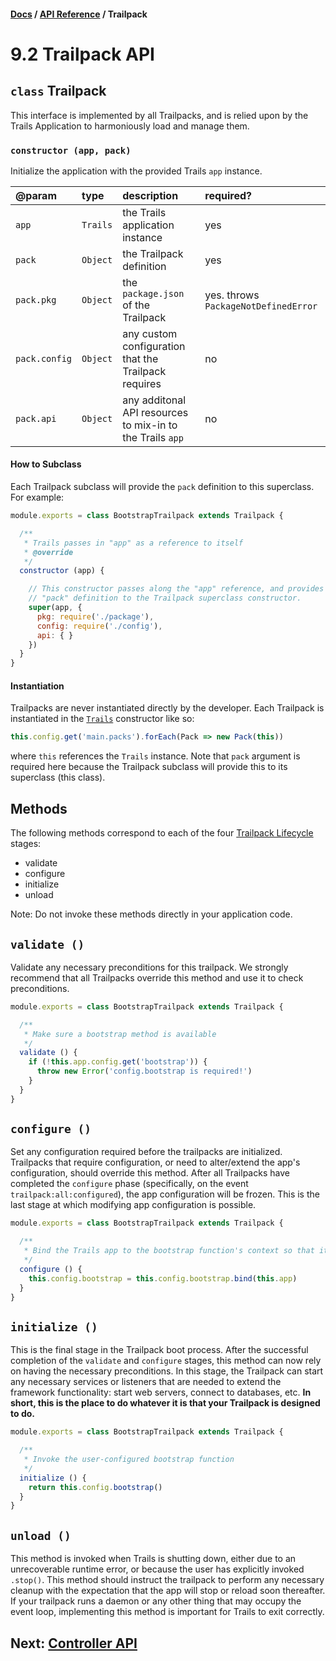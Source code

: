 #### [Docs](../) / [API Reference](./) / Trailpack

# 9.2 Trailpack API

## `class` Trailpack

This interface is implemented by all Trailpacks, and is relied upon by the Trails Application to harmoniously load and manage them.

### `constructor (app, pack)`

Initialize the application with the provided Trails `app` instance.

| @param | type | description | required? |
|:---|:---|:---|:---|
| `app` | `Trails` | the Trails application instance | yes |
| `pack` | `Object` | the Trailpack definition | yes |
| `pack.pkg` | `Object` | the `package.json` of the Trailpack | yes. throws `PackageNotDefinedError` |
| `pack.config` | `Object` | any custom configuration that the Trailpack requires | no |
| `pack.api` | `Object` | any additonal API resources to mix-in to the Trails `app` | no |

#### How to Subclass

Each Trailpack subclass will provide the `pack` definition to this superclass. For example:

```js
module.exports = class BootstrapTrailpack extends Trailpack {

  /**
   * Trails passes in "app" as a reference to itself
   * @override
   */
  constructor (app) {

    // This constructor passes along the "app" reference, and provides its own custom
    // "pack" definition to the Trailpack superclass constructor.
    super(app, {
      pkg: require('./package'),
      config: require('./config'),
      api: { }
    })
  }
}
```

#### Instantiation

Trailpacks are never instantiated directly by the developer. Each Trailpack is instantiated in the [`Trails`](../trails.md) constructor like so:
```js
this.config.get('main.packs').forEach(Pack => new Pack(this))
```
where `this` references the `Trails` instance. Note that `pack` argument is required here because the Trailpack subclass will provide this to its superclass (this class).

## Methods

The following methods correspond to each of the four [Trailpack Lifecycle](./build/trailpack.md) stages:
- validate
- configure
- initialize
- unload

Note: Do not invoke these methods directly in your application code.

## `validate ()`

Validate any necessary preconditions for this trailpack. We strongly recommend that all Trailpacks override this method and use it to check preconditions.

```js
module.exports = class BootstrapTrailpack extends Trailpack {

  /**
   * Make sure a bootstrap method is available
   */
  validate () {
    if (!this.app.config.get('bootstrap')) {
      throw new Error('config.bootstrap is required!')
    }
  }
}
```

## `configure ()`

Set any configuration required before the trailpacks are initialized. Trailpacks that require configuration, or need to alter/extend the app's configuration, should override this method. After all Trailpacks have completed the `configure` phase (specifically, on the event `trailpack:all:configured`), the app configuration will be frozen. This is the last stage at which modifying app configuration is possible.

```js
module.exports = class BootstrapTrailpack extends Trailpack {

  /**
   * Bind the Trails app to the bootstrap function's context so that it can fire events.
   */
  configure () {
    this.config.bootstrap = this.config.bootstrap.bind(this.app)
  }
}
```

## `initialize ()`

This is the final stage in the Trailpack boot process. After the successful completion of the `validate` and `configure` stages, this method can now rely on having the necessary preconditions. In this stage, the Trailpack can start any necessary services or listeners that are needed to extend the framework functionality: start web servers, connect to databases, etc. **In short, this is the place to do whatever it is that your Trailpack is designed to do.**


```js
module.exports = class BootstrapTrailpack extends Trailpack {

  /**
   * Invoke the user-configured bootstrap function
   */
  initialize () {
    return this.config.bootstrap()
  }
}
```

## `unload ()`

This method is invoked when Trails is shutting down, either due to an unrecoverable runtime error, or because the user has explicitly invoked `.stop()`. This method should instruct the trailpack to perform any necessary cleanup with the expectation that the app will stop or reload soon thereafter. If your trailpack runs a daemon or any other thing that may occupy the event loop, implementing this method is important for Trails to exit correctly.

## Next: [Controller API](controller.md)
